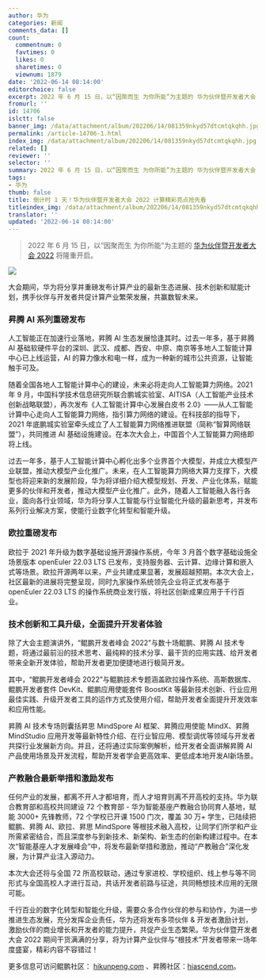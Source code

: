 ```yaml
---
author: 华为
categories: 新闻
comments_data: []
count:
  commentnum: 0
  favtimes: 0
  likes: 0
  sharetimes: 0
  viewnum: 1879
date: '2022-06-14 08:14:00'
editorchoice: false
excerpt: 2022 年 6 月 15 日，以“因聚而生 为你所能”为主题的 华为伙伴暨开发者大会 2022 将隆重开启。
fromurl: ''
id: 14706
islctt: false
banner_img: /data/attachment/album/202206/14/081359nkyd57dtcmtqkqhh.jpg
permalink: /article-14706-1.html
index_img: /data/attachment/album/202206/14/081359nkyd57dtcmtqkqhh.jpg
related: []
reviewer: ''
selector: ''
summary: 2022 年 6 月 15 日，以“因聚而生 为你所能”为主题的 华为伙伴暨开发者大会 2022 将隆重开启。
tags:
- 华为
thumb: false
title: 倒计时 1 天！华为伙伴暨开发者大会 2022 计算精彩亮点抢先看
titleindex_img: /data/attachment/album/202206/14/081359nkyd57dtcmtqkqhh.jpg
translator: ''
updated: '2022-06-14 08:14:00'
---
```



> 
> 2022 年 6 月 15 日，以“因聚而生 为你所能”为主题的 [华为伙伴暨开发者大会 2022](https://e-campaign.huawei.com/campaign/partner-developer2022/) 将隆重开启。
> 
> 
> 


![](/data/attachment/album/202206/14/081359nkyd57dtcmtqkqhh.jpg)


大会期间，华为将分享并重磅发布计算产业的最新生态进展、技术创新和赋能计划，携手伙伴与开发者共促计算产业繁荣发展，共赢数智未来。


### 昇腾 AI 系列重磅发布


人工智能正在加速行业落地，昇腾 AI 生态发展恰逢其时。过去一年多，基于昇腾 AI 基础软硬件平台的深圳、武汉、成都、西安、中原、南京等多地人工智能计算中心已上线运营，AI 的算力像水和电一样，成为一种新的城市公共资源，让智能触手可及。


随着全国各地人工智能计算中心的建设，未来必将走向人工智能算力网络。2021 年 9 月，中国科学技术信息研究所联合鹏城实验室、AITISA（人工智能产业技术创新战略联盟），再次发布《人工智能计算中心发展白皮书 2.0》——从人工智能计算中心走向人工智能算力网络，指引算力网络的建设。在科技部的指导下，2021 年底鹏城实验室牵头成立了人工智能算力网络推进联盟（简称“智算网络联盟”），共同推进 AI 基础设施建设。在本次大会上，中国首个人工智能算力网络即将上线。


过去一年多，基于人工智能计算中心孵化出多个业界首个大模型，并成立大模型产业联盟，推动大模型产业化推广。未来，在人工智能算力网络大算力支撑下，大模型也将迎来新的发展阶段，华为将详细介绍大模型规划、开发、产业化体系，赋能更多的伙伴和开发者，推动大模型产业化推广。此外，随着人工智能融入各行各业，面向各行业领域，华为将分享人工智能与行业智能化升级的最新思考，并发布系列行业解决方案，使能行业数字化转型和智能升级。


### 欧拉重磅发布


欧拉于 2021 年升级为数字基础设施开源操作系统，今年 3 月首个数字基础设施全场景版本 openEuler 22.03 LTS 已发布，支持服务器、云计算、边缘计算和嵌入式等场景。欧拉开源两年以来，产业共建成果显著，发展超越预期。本次大会上，社区最新的进展将完整呈现，同时九家操作系统领先企业将正式发布基于 openEuler 22.03 LTS 的操作系统商业发行版，将社区创新成果应用于千行百业。


### 技术创新和工具升级，全面提升开发者体验


除了大会主题演讲外，“鲲鹏开发者峰会 2022”与数十场鲲鹏、昇腾 AI 技术专题，将通过最前沿的技术思考、最纯粹的技术分享、最干货的应用实践、给开发者带来全新开发体验，帮助开发者更加便捷地进行极简开发。 


其中，“鲲鹏开发者峰会 2022”与鲲鹏技术专题涵盖欧拉操作系统、高斯数据库、鲲鹏开发者套件 DevKit、鲲鹏应用使能套件 BoostKit 等最新技术创新、行业应用最佳实践、升级开发者工具的运作方式及使用介绍，帮助开发者全面提升开发效率和应用性能。


昇腾 AI 技术专场则囊括昇思 MindSpore AI 框架、昇腾应用使能 MindX、昇腾 MindStudio 应用开发等最新特性介绍、在行业智应用、模型调优等领域与开发者共探行业发展新方向。并且，还将通过实际案例解析，给开发者全面讲解昇腾 AI 产品使用场景及开发流程，帮助开发者学会更高效率、更低成本地开发AI新场景。


### 产教融合最新举措和激励发布


任何产业的发展，都离不开人才都培育，而人才培育则离不开高校的支持。华为联合教育部和高校共同建设 72 个教育部 - 华为智能基座产教融合协同育人基地，赋能 3000+ 先锋教师，72 个学校已开课 1500 门次，覆盖 30 万+ 学生，已陆续把鲲鹏、昇腾 AI、欧拉、昇思 MindSpore 等根技术融入高校，让同学们所学和产业所需紧密结合，而且深度参与到新技术、新架构、新生态的创新构建过程中。在本次“智能基座人才发展峰会”中，将发布最新举措和激励，推动“产教融合”深化发展，为计算产业注入源动力。


本次大会还将与全国 72 所高校联动，通过专家进校、学校组织、线上参与等不同形式与全国高校人才进行互动，共话开发者前路与征途，共同畅想技术应用的无限可能。


千行百业的数字化转型和智能化升级，需要众多合作伙伴的参与和协作，为进一步推进生态发展，充分发挥企业责任，华为还将发布多项伙伴 & 开发者激励计划，激励伙伴的商业增长和开发者的能力提升，共促产业生态繁荣。华为伙伴暨开发者大会 2022 期间干货满满的分享，将为计算产业伙伴与“根技术”开发者带来一场年度盛宴，精彩内容不容错过！


更多信息可访问鲲鹏社区： [hikunpeng.com](https://hikunpeng.com) 、昇腾社区：[hiascend.com](https://hiascend.com)。